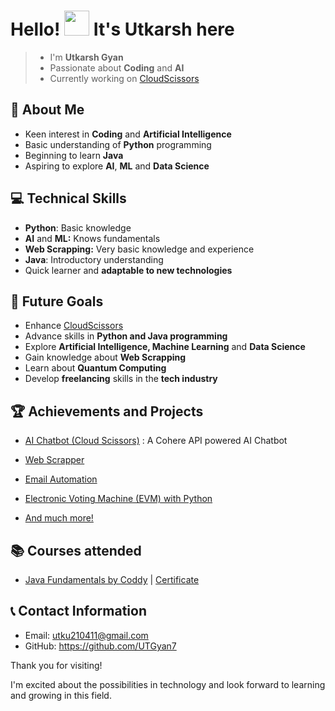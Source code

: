 # Hello! <img src="https://media.giphy.com/media/hvRJCLFzcasrR4ia7z/giphy.gif" width = "40px"/> It's Utkarsh here
> - I'm **Utkarsh Gyan**
> - Passionate about **Coding** and **AI**
> - Currently working on [CloudScissors](https://cloudscisors.streamlit.app)
## 🌟 About Me

- Keen interest in **Coding** and **Artificial Intelligence**
- Basic understanding of **Python** programming
- Beginning to learn **Java**
- Aspiring to explore **AI**, **ML** and **Data Science**

## 💻 Technical Skills

- **Python**: Basic knowledge
- **AI** and **ML:** Knows fundamentals
- **Web Scrapping:** Very basic knowledge and experience
- **Java**: Introductory understanding
- Quick learner and **adaptable to new technologies**

## 🚀 Future Goals

- Enhance [CloudScissors](https://cloudscisors.streamlit.app)
- Advance skills in **Python and Java programming**
- Explore **Artificial Intelligence, Machine Learning** and **Data Science**
- Gain knowledge about **Web Scrapping**
- Learn about **Quantum Computing**
- Develop **freelancing** skills in the **tech industry**

## 🏆 Achievements and Projects

- [AI Chatbot (Cloud Scissors)](https://cloudscisors.streamlit.app) : A Cohere API powered AI Chatbot

- [Web Scrapper](https://github.com/UTGyan/web-scraper)
  
- [Email Automation](https://github.com/UTGyan7/Email-Automation)
   
- [Electronic Voting Machine (EVM) with Python](https://github.com/UTGyan7/EVM-with-Python)
  
- [And much more!](https://github.com/UTGyan7?tab=repositories)
    
## 📚 Courses attended

- [Java Fundamentals by Coddy](https://coddy.tech/courses/java_fundamentals) | [Certificate](https://coddy.tech/certifications/YXgU36-cpiHhr)

## 📞 Contact Information

- Email: [utku210411@gmail.com](mailto:utku210411@gmail.com)
- GitHub: https://github.com/UTGyan7

Thank you for visiting! 

I'm excited about the possibilities in technology and look forward to learning and growing in this field.
